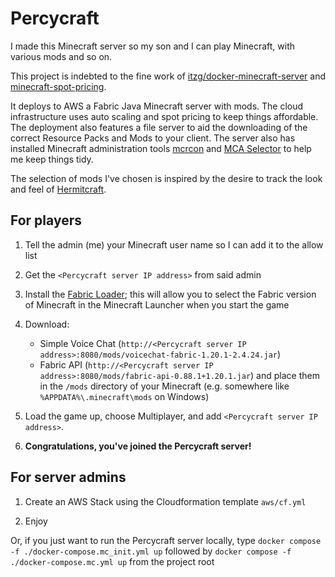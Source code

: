 Percycraft
==========

I made this Minecraft server so my son and I can play Minecraft, with various mods and so on. 

This project is indebted to the fine work of [itzg/docker-minecraft-server](https://github.com/itzg/docker-minecraft-server) and [minecraft-spot-pricing](https://github.com/vatertime/minecraft-spot-pricing).

It deploys to AWS a Fabric Java Minecraft server with mods. The cloud infrastructure uses auto scaling and spot pricing to keep things affordable. The deployment also features a file server to aid the downloading of the correct Resource Packs and Mods to your client. The server also has installed Minecraft administration tools [mcrcon](https://github.com/Tiiffi/mcrcon) and [MCA Selector](https://github.com/Querz/mcaselector) to help me keep things tidy.

The selection of mods I've chosen is inspired by the desire to track the look and feel of [Hermitcraft](https://hermitcraft.com/).

For players
-----------

1. Tell the admin (me) your Minecraft user name so I can add it to the allow list

2. Get the `<Percycraft server IP address>` from said admin

3. Install the [Fabric Loader](https://fabricmc.net/use/); this will allow you to select the Fabric version of Minecraft in the Minecraft Launcher when you start the game

5. Download:
    * Simple Voice Chat (`http://<Percycraft server IP address>:8080/mods/voicechat-fabric-1.20.1-2.4.24.jar`)
    * Fabric API (`http://<Percycraft server IP address>:8080/mods/fabric-api-0.88.1+1.20.1.jar`)
and place them in the `/mods` directory of your Minecraft (e.g. somewhere like `%APPDATA%\.minecraft\mods` on Windows)

6. Load the game up, choose Multiplayer, and add `<Percycraft server IP address>`.
  
7. **Congratulations, you've joined the Percycraft server!**


For server admins
-----------------

1. Create an AWS Stack using the Cloudformation template `aws/cf.yml`

3. Enjoy

Or, if you just want to run the Percycraft server locally, type `docker compose -f ./docker-compose.mc_init.yml up` followed by `docker compose -f ./docker-compose.mc.yml up` from the project root
